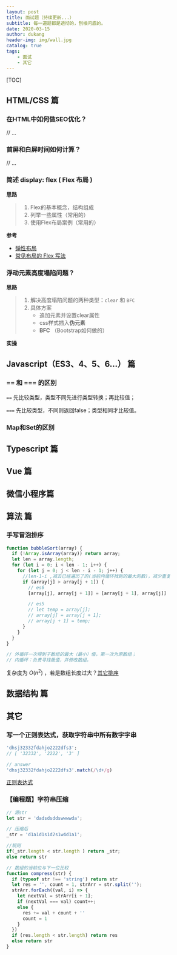 ```yaml
---
layout: post
title: 面试题（持续更新...）
subtitle: 每一道题都是透彻的，刨根问底的。
date: 2020-03-15
author: dukang
header-img: img/wall.jpg
catalog: true
tags: 
    - 面试
    - 其它
---
```


[TOC]

## HTML/CSS 篇

### 在HTML中如何做SEO优化？

// ...

### 首屏和白屏时间如何计算？

// ...

### 简述 display: flex ( Flex 布局 )

**思路**

>1. Flex的基本概念，结构组成
>2. 列举一些属性（常用的）
>3. 使用Flex布局案例（常用的）

**参考**

- [弹性布局](http://www.ruanyifeng.com/blog/2015/07/flex-grammar.html)
- [常见布局的 Flex 写法](http://www.ruanyifeng.com/blog/2015/07/flex-examples.html)

### 浮动元素高度塌陷问题？

**思路**

> 1. 解决高度塌陷问题的两种类型：`clear` 和 `BFC`
> 2. 具体方案
>    - 追加元素并设置clear属性
>    - css样式插入**伪元素**
>    - **BFC** （Bootstrap如何做的）

**实操**

## Javascript（ES3、4、5、6...） 篇

### == 和 === 的区别

`==`	先比较类型，类型不同先进行类型转换；再比较值；

`===` 先比较类型，不同则返回false；类型相同才比较值。

### Map和Set的区别

## Typescript 篇

## Vue 篇

## 微信小程序篇

## 算法 篇

### 手写冒泡排序

```javascript
function bubbleSort(array) {
  if (!Array.isArray(array)) return array;
  let len = array.length;
  for (let i = 0; i < len - 1; i++) {
    for (let j = 0; j < len - i - 1; j++) {
      //len-1-i ,减去已经遍历了的(当前内循环找到的最大的数)，减少重复
      if (array[j] > array[j + 1]) {
        // es6
        [array[j], array[j + 1]] = [array[j + 1], array[j]]

        // es5
        // let temp = array[j];
        // array[j] = array[j + 1];
        // array[j + 1] = temp;
      }
    }
  }
}

// 外循环一次得到子数组的最大（最小）值，第一次为原数组；
// 内循环：负责寻找极值，并修改数组。
```

复杂度为  $O(n^2)$ ，若是数组长度过大？[其它排序](https://github.com/KAngJoin/Algorithm/tree/master/Sorting)

## 数据结构 篇



## 其它

### 写一个正则表达式，获取字符串中所有数字字串

```javascript
'dhsj32332fdahjo2222dfs3';
// [ '32332', '2222', '3' ]

// answer
'dhsj32332fdahjo2222dfs3'.match(/\d+/g)
```

[正则表达式](https://www.runoob.com/regexp/regexp-syntax.html)

### 【编程题】字符串压缩

```javascript
// 源str
let str = 'dadsdsddswwwwda';

// 压缩后 
_str = 'd1a1d1s1d2s1w4d1a1';

//规则
if(_str.length < str.length ) return _str;
else return str
```

```javascript
// 数组的当前位与下一位比较
function compress(str) {
  if (typeof str !== 'string') return str
  let res = '', count = 1, strArr = str.split('');
  strArr.forEach((val, i) => {
    let nextVal = strArr[i + 1];
    if (nextVal === val) count++;
    else {
      res += val + count + ''
      count = 1
    }
  })
  if (res.length < str.length) return res
  else return str
}
```

